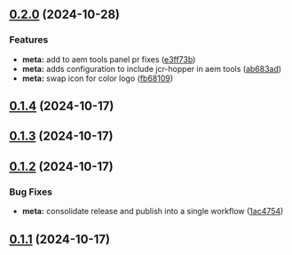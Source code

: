 ## [0.2.0](https://github.com/swisscom/JCR-Hopper/compare/v0.1.4...v0.2.0) (2024-10-28)


### Features

* **meta:** add to aem tools panel pr fixes ([e3ff73b](https://github.com/swisscom/JCR-Hopper/commit/e3ff73be83ee2d07817186293d6818dafa983efd))
* **meta:** adds configuration to include jcr-hopper in aem tools ([ab683ad](https://github.com/swisscom/JCR-Hopper/commit/ab683ad1c3d1a1ac8d1a106c13908dcf10b36804))
* **meta:** swap icon for color logo ([fb68109](https://github.com/swisscom/JCR-Hopper/commit/fb6810976063f9a1c6e8d38ac75a0d6526c2add3))

## [0.1.4](https://github.com/swisscom/JCR-Hopper/compare/v0.1.3...v0.1.4) (2024-10-17)

## [0.1.3](https://github.com/swisscom/JCR-Hopper/compare/v0.1.2...v0.1.3) (2024-10-17)

## [0.1.2](https://github.com/swisscom/JCR-Hopper/compare/v0.1.1...v0.1.2) (2024-10-17)


### Bug Fixes

* **meta:** consolidate release and publish into a single workflow ([1ac4754](https://github.com/swisscom/JCR-Hopper/commit/1ac475435ec363365e18c85fcff2b05ebae29486))

## [0.1.1](https://github.com/swisscom/JCR-Hopper/compare/v0.1.0...v0.1.1) (2024-10-17)

